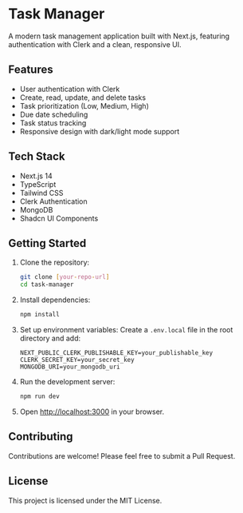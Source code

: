 # Task Manager

A modern task management application built with Next.js, featuring authentication with Clerk and a clean, responsive UI.

## Features

- User authentication with Clerk
- Create, read, update, and delete tasks
- Task prioritization (Low, Medium, High)
- Due date scheduling
- Task status tracking
- Responsive design with dark/light mode support

## Tech Stack

- Next.js 14
- TypeScript
- Tailwind CSS
- Clerk Authentication
- MongoDB
- Shadcn UI Components

## Getting Started

1. Clone the repository:
   ```bash
   git clone [your-repo-url]
   cd task-manager
   ```

2. Install dependencies:
   ```bash
   npm install
   ```

3. Set up environment variables:
   Create a `.env.local` file in the root directory and add:
   ```
   NEXT_PUBLIC_CLERK_PUBLISHABLE_KEY=your_publishable_key
   CLERK_SECRET_KEY=your_secret_key
   MONGODB_URI=your_mongodb_uri
   ```

4. Run the development server:
   ```bash
   npm run dev
   ```

5. Open [http://localhost:3000](http://localhost:3000) in your browser.

## Contributing

Contributions are welcome! Please feel free to submit a Pull Request.

## License

This project is licensed under the MIT License. 